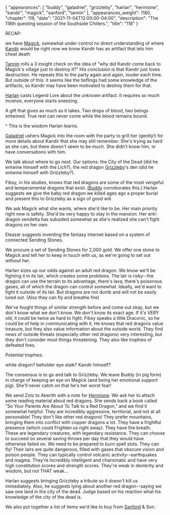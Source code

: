 {
    "appearances": [
        "buddy",
        "galadriel",
        "grizzleby",
        "harlan",
        "hermione",
        "kandir",
        "magick",
        "sanford",
        "tannin"
    ],
    "appearances_weight": 1180,
    "chapter": 118,
    "date": "2021-11-04T12:00:00-04:00",
    "description": "The 118th questing session of the Southside Chillers.",
    "title": "118"
}

RECAP:

we have [Magick](/characters/magick/), somewhat under control
no direct understanding of where [Kandir](/characters/kandir/) would be right now
we know Kandir has an artifact that lets him cheat death

[Tannin](/characters/tannin/) rolls a 3 insight check on the idea of "why did Kandir come back to Magick's village just to destroy it?" His conclusion is that Kandir just loves destruction. He repeats this to the party again and again, louder each time. But outside of this: it seems like the tieflings had some knowledge of the artifacts, so Kandir may have been motivated to destroy them for that.

[Harlan](/characters/harlan/) casts Legend Lore about the unknown artifact. It requires so much incense, everyone starts sneezing.

A gift that gives as much as it takes. Two drops of blood, two beings entwined.  True rest can never come while the blood remains bound.

^ This is the wisdom Harlan learns.

[Galadriel](/characters/galadriel/) ushers Magick into the room with the party to grill her (gently!) for more details about Kandir that she may still remember. She's trying as hard as she can, but there doesn't seem to be much. She didn't know him, or have conversations with him.

We talk about where to go next. Our options: the City of the Dead (did he entwine himself with the Lich?), the red dragon [Grizzleby](/characters/grizzleby/)'s den (did he entwine himself with Grizzleby?).

Fibsy, in his studies, knows that red dragons are some of the most vengeful and temperamental dragons that exist. [(Buddy](/characters/buddy/) corroborates this.) Harlan suggests we give the baby red dragon we killed ages ago a proper burial and present this to Grizzleby as a sign of good will.

We ask Magick what she wants, where she'd like to be. Her main priority right now is safety. She'd be very happy to stay in the mansion. Her anti-dragon vendetta has subsided somewhat as she's realized she can't fight dragons on her own.

Eleazar suggests inventing the fantasy internet based on a system of connected Sending Stones.

We procure a set of Sending Stones for 2,000 gold. We offer one stone to Magick and tell her to keep in touch with us, as we're going to set out without her.

Harlan sizes up our odds against an adult red dragon. We know we'll be fighting it in its lair, which creates some problems. The lair is risky--the dragon can use the terrain to its advantage, there's lava, there's poisonous gases, all of which the dragon can control somewhat. Ideally, we'd want to fight it outside of its lair. But dragons are not dumb and will not be easily lured out. (Also they can fly and breathe fire)

We've fought things of similar strength before and come out okay, but we don't know what we don't know. We don't know its exact age. If it's VERY old, it could be twice as hard to fight. Fibsy speaks a little Draconic, so he could be of help in communicating with it. He knows that red dragons value treasure, but they also value information about the outside world. They find news of outside threats (especially other red dragons) very interesting, but they don't consider most things threatening. They also like trophies of defeated foes.

Potential trophies:

white dragon?
beholder eye stalk?
Kandir himself?

The consensus is to go and talk to Grizzleby. We leave Buddy (in pig form) in charge of keeping an eye on Magick (and being her emotional support pig). She'll never catch on that he's her worst fear!

We send Zotz to Aberith with a note for [Hermione](/characters/hermione/). We ask her to attach some reading material about red dragons. She sends back a book called "So Your Parents Are About To Talk to a Red Dragon," and we find it somewhat helpful. They are incredibly aggressive, territorial, and not at all personable! They don't like other red dragons! They prefer mountains, bringing them into conflict with copper dragons a lot. They have a frightful presence (which could Frighten us right away). They have fire breath. These are legendary creatures, with legendary resistance. They can choose to succeed on several saving throws per day that they would have otherwise failed on. We need to be prepared to burn spell slots. They can fly! Their lairs are quite dangerous, filled with gases that obscure vision and poison people. They can typically control volcanic activity--earthquakes and magma. They're incredibly intelligent and charismatic and have very high constitution scores and strength scores. They're weak in dexterity and wisdom, but not THAT weak...

Harlan suggests bringing Grizzleby a tribute so it doesn't kill us immediately. Also, he suggests lying about another red dragon--saying we saw one land in the city of the dead. Judge based on his reaction what his knowledge of the city of the dead is.

We also put together a list of items we'd like to buy from [Sanford](/characters/sanford/) & Son.

